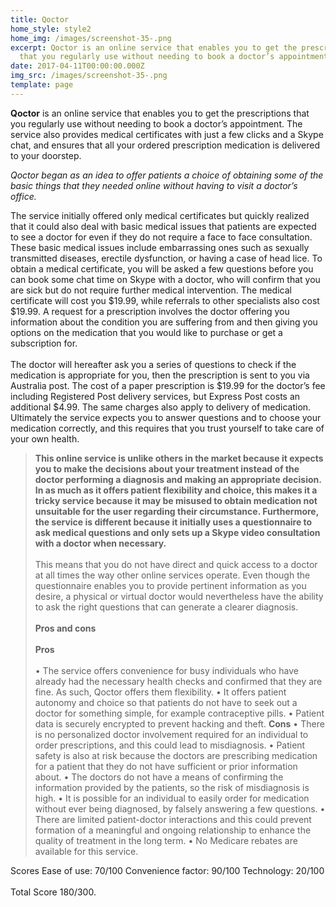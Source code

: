 ```yaml
---
title: Qoctor
home_style: style2
home_img: /images/screenshot-35-.png
excerpt: Qoctor is an online service that enables you to get the prescriptions
  that you regularly use without needing to book a doctor’s appointment.
date: 2017-04-11T00:00:00.000Z
img_src: /images/screenshot-35-.png
template: page
---
```

**Qoctor** is an online service that enables you to get the prescriptions that you regularly use without needing to book a doctor’s appointment. The service also provides medical certificates with just a few clicks and a Skype chat, and ensures that all your ordered prescription medication is delivered to your doorstep. 

*Qoctor began as an idea to offer patients a choice of obtaining some of the basic things that they needed online without having to visit a doctor’s office.* 

The service initially offered only medical certificates but quickly realized that it could also deal with basic medical issues that patients are expected to see a doctor for even if they do not require a face to face consultation. These basic medical issues include embarrassing ones such as sexually transmitted diseases, erectile dysfunction, or having a case of head lice.  To obtain a medical certificate, you will be asked a few questions before you can book some chat time on Skype with a doctor, who will confirm that you are sick but do not require further medical intervention. The medical certificate will cost you $19.99, while referrals to other specialists also cost $19.99. A request for a prescription involves the doctor offering you information about the condition you are suffering from and then giving you options on the medication that you would like to purchase or get a subscription for. \
\
The doctor will hereafter ask you a series of questions to check if the medication is appropriate for you, then the prescription is sent to you via Australia post. The cost of a paper prescription is $19.99 for the doctor’s fee including Registered Post delivery services, but Express Post costs an additional $4.99. The same charges also apply to delivery of medication. Ultimately the service expects you to answer questions and to choose your medication correctly, and this requires that you trust yourself to take care of your own health. 

> **This online service is unlike others in the market because it expects you to make the decisions about your treatment instead of the doctor performing a diagnosis and making an appropriate decision. In as much as it offers patient flexibility and choice, this makes it a tricky service because it may be misused to obtain medication  not unsuitable for the user regarding their circumstance. Furthermore, the service is different because it initially uses a questionnaire to ask medical questions and only sets up a Skype video consultation with a doctor when necessary.** \
> \
> This means that you do not have direct and quick access to a doctor at all times the way other online services operate. Even though the questionnaire enables you to provide pertinent information as you desire, a physical or virtual doctor would nevertheless have the ability to ask the right questions that can generate a clearer diagnosis.\
> \
> **Pros and cons**  \
> \
> **Pros**  \
> \
> •	The service offers convenience for busy individuals who have already had the necessary health checks and confirmed that they are fine. As such, Qoctor offers them flexibility. 
> •	It offers patient autonomy and choice so that patients do not have to seek out a doctor for something simple, for example contraceptive pills. 
> •	Patient data is securely encrypted to prevent hacking and theft. 
> **Cons** 
> •	There is no personalized doctor involvement required for an individual to order prescriptions, and this could lead to misdiagnosis. 
> •	Patient safety is also at risk because the doctors are prescribing medication for a patient that they do not have sufficient or prior information about. 
> •	The doctors do not have a means of confirming the information provided by the patients, so the risk of misdiagnosis is high. 
> •	It is possible for an individual to easily order for medication without ever being diagnosed, by falsely answering a few questions. 
> •	There are limited patient-doctor interactions and this could prevent formation of a meaningful and ongoing relationship to enhance the quality of treatment in the long term. 
> •	No Medicare rebates are available for this service. 

Scores  Ease of use: 70/100 
Convenience factor: 90/100
Technology: 20/100\
\
Total Score 180/300.